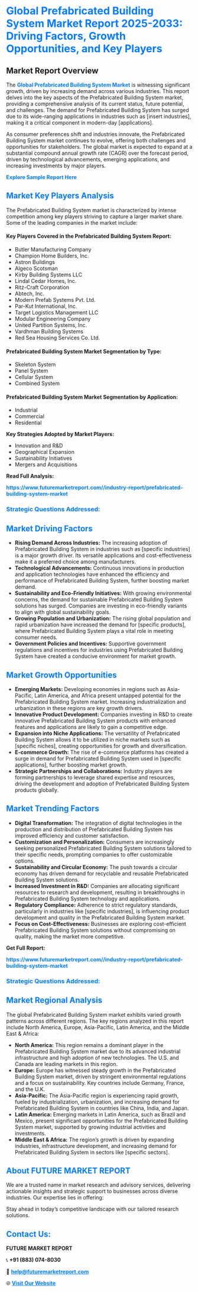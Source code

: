 <h1 style="color: #007BFF;">Global Prefabricated Building System Market Report 2025-2033: Driving Factors, Growth Opportunities, and Key Players</h1>

<section id="overview">
<h2>Market Report Overview</h2>
<p>The <a href="https://www.futuremarketreport.com//industry-report/prefabricated-building-system-market" style="color: #007BFF; text-decoration: none;"><strong>Global Prefabricated Building System Market</strong></a> is witnessing significant growth, driven by increasing demand across various industries. This report delves into the key aspects of the Prefabricated Building System market, providing a comprehensive analysis of its current status, future potential, and challenges. The demand for Prefabricated Building System has surged due to its wide-ranging applications in industries such as [insert industries], making it a critical component in modern-day [applications].</p>
<p>As consumer preferences shift and industries innovate, the Prefabricated Building System market continues to evolve, offering both challenges and opportunities for stakeholders. The global market is expected to expand at a substantial compound annual growth rate (CAGR) over the forecast period, driven by technological advancements, emerging applications, and increasing investments by major players.</p>
</section>

<section id="overview">
<p><a href="https://www.futuremarketreport.com//request-sample/reportId=86137" style="color: #007BFF; text-decoration: none;"><strong>Explore Sample Report Here</strong></a></p>
</section>

<section id="key-players">
<h2 style="color: #007BFF;">Market Key Players Analysis</h2>
<p>The Prefabricated Building System market is characterized by intense competition among key players striving to capture a larger market share. Some of the leading companies in the market include:</p>
<h4>Key Players Covered in the Prefabricated Building System Report:</h4>
<ul><li>Butler Manufacturing Company</li><li>Champion Home Builders, Inc.</li><li>Astron Buildings</li><li>Algeco Scotsman</li><li>Kirby Building Systems LLC</li><li>Lindal Cedar Homes, Inc.</li><li>Ritz-Craft Corporation</li><li>Abtech, Inc.</li><li>Modern Prefab Systems Pvt. Ltd.</li><li>Par-Kut International, Inc.</li><li>Target Logistics Management LLC</li><li>Modular Engineering Company</li><li>United Partition Systems, Inc.</li><li>Vardhman Building Systems</li><li>Red Sea Housing Services Co. Ltd.</li></ul>
<h4>Prefabricated Building System Market Segmentation by Type:</h4>
<ul><li>Skeleton System</li><li>Panel System</li><li>Cellular System</li><li>Combined System</li></ul>

<h4>Prefabricated Building System Market Segmentation by Application:</h4>
<ul><li>Industrial</li><li>Commercial</li><li>Residential</li></ul>
<p><strong>Key Strategies Adopted by Market Players:</strong></p>
<ul>
<li>Innovation and R&D</li>
<li>Geographical Expansion</li>
<li>Sustainability Initiatives</li>
<li>Mergers and Acquisitions</li>
</ul>
</section>

<section>
<p><strong>Read Full Analysis: </strong></p><a href="https://www.futuremarketreport.com//industry-report/prefabricated-building-system-market" style="color: #007BFF; text-decoration: none;"><strong>https://www.futuremarketreport.com//industry-report/prefabricated-building-system-market</strong></a>
<h3 style="color: #007BFF;">Strategic Questions Addressed:</h3>
</section>

<section id="driving-factors">
<h2 style="color: #007BFF;">Market Driving Factors</h2>
<ul>
<li><strong>Rising Demand Across Industries:</strong> The increasing adoption of Prefabricated Building System in industries such as [specific industries] is a major growth driver. Its versatile applications and cost-effectiveness make it a preferred choice among manufacturers.</li>
<li><strong>Technological Advancements:</strong> Continuous innovations in production and application technologies have enhanced the efficiency and performance of Prefabricated Building System, further boosting market demand.</li>
<li><strong>Sustainability and Eco-Friendly Initiatives:</strong> With growing environmental concerns, the demand for sustainable Prefabricated Building System solutions has surged. Companies are investing in eco-friendly variants to align with global sustainability goals.</li>
<li><strong>Growing Population and Urbanization:</strong> The rising global population and rapid urbanization have increased the demand for [specific products], where Prefabricated Building System plays a vital role in meeting consumer needs.</li>
<li><strong>Government Policies and Incentives:</strong> Supportive government regulations and incentives for industries using Prefabricated Building System have created a conducive environment for market growth.</li>
</ul>
</section>

<section id="growth-opportunities">
<h2 style="color: #007BFF;">Market Growth Opportunities</h2>
<ul>
<li><strong>Emerging Markets:</strong> Developing economies in regions such as Asia-Pacific, Latin America, and Africa present untapped potential for the Prefabricated Building System market. Increasing industrialization and urbanization in these regions are key growth drivers.</li>
<li><strong>Innovative Product Development:</strong> Companies investing in R&D to create innovative Prefabricated Building System products with enhanced features and applications are likely to gain a competitive edge.</li>
<li><strong>Expansion into Niche Applications:</strong> The versatility of Prefabricated Building System allows it to be utilized in niche markets such as [specific niches], creating opportunities for growth and diversification.</li>
<li><strong>E-commerce Growth:</strong> The rise of e-commerce platforms has created a surge in demand for Prefabricated Building System used in [specific applications], further boosting market growth.</li>
<li><strong>Strategic Partnerships and Collaborations:</strong> Industry players are forming partnerships to leverage shared expertise and resources, driving the development and adoption of Prefabricated Building System products globally.</li>
</ul>
</section>

<section id="trending-factors">
<h2 style="color: #007BFF;">Market Trending Factors</h2>
<ul>
<li><strong>Digital Transformation:</strong> The integration of digital technologies in the production and distribution of Prefabricated Building System has improved efficiency and customer satisfaction.</li>
<li><strong>Customization and Personalization:</strong> Consumers are increasingly seeking personalized Prefabricated Building System solutions tailored to their specific needs, prompting companies to offer customizable options.</li>
<li><strong>Sustainability and Circular Economy:</strong> The push towards a circular economy has driven demand for recyclable and reusable Prefabricated Building System solutions.</li>
<li><strong>Increased Investment in R&D:</strong> Companies are allocating significant resources to research and development, resulting in breakthroughs in Prefabricated Building System technology and applications.</li>
<li><strong>Regulatory Compliance:</strong> Adherence to strict regulatory standards, particularly in industries like [specific industries], is influencing product development and quality in the Prefabricated Building System market.</li>
<li><strong>Focus on Cost-Effectiveness:</strong> Businesses are exploring cost-efficient Prefabricated Building System solutions without compromising on quality, making the market more competitive.</li>
</ul>
</section>

<section>
<p><strong>Get Full Report: </strong></p><a href="https://www.futuremarketreport.com//industry-report/prefabricated-building-system-market" style="color: #007BFF; text-decoration: none;"><strong>https://www.futuremarketreport.com//industry-report/prefabricated-building-system-market</strong></a>
<h3 style="color: #007BFF;">Strategic Questions Addressed:</h3>
</section>


<section id="regional-analysis">
<h2 style="color: #007BFF;">Market Regional Analysis</h2>
<p>The global Prefabricated Building System market exhibits varied growth patterns across different regions. The key regions analyzed in this report include North America, Europe, Asia-Pacific, Latin America, and the Middle East & Africa:</p>
<ul>
<li><strong>North America:</strong> This region remains a dominant player in the Prefabricated Building System market due to its advanced industrial infrastructure and high adoption of new technologies. The U.S. and Canada are leading markets in this region.</li>
<li><strong>Europe:</strong> Europe has witnessed steady growth in the Prefabricated Building System market, driven by stringent environmental regulations and a focus on sustainability. Key countries include Germany, France, and the U.K.</li>
<li><strong>Asia-Pacific:</strong> The Asia-Pacific region is experiencing rapid growth, fueled by industrialization, urbanization, and increasing demand for Prefabricated Building System in countries like China, India, and Japan.</li>
<li><strong>Latin America:</strong> Emerging markets in Latin America, such as Brazil and Mexico, present significant opportunities for the Prefabricated Building System market, supported by growing industrial activities and investments.</li>
<li><strong>Middle East & Africa:</strong> The region’s growth is driven by expanding industries, infrastructure development, and increasing demand for Prefabricated Building System in sectors like [specific sectors].</li>
</ul>
</section>

<footer>
<h2 style="color: #007BFF;">About FUTURE MARKET REPORT</h2>
<p>We are a trusted name in market research and advisory services, delivering actionable insights and strategic support to businesses across diverse industries. Our expertise lies in offering:</p>

<p>Stay ahead in today’s competitive landscape with our tailored research solutions.</p>

<h2 style="color: #007BFF;">Contact Us:</h2>
<p><strong>FUTURE MARKET REPORT</strong></p>
<p>📞 <strong>+91 (883) 074-8030</strong></p>
<p>📧 <strong><a href="mailto:help@futuremarketreport.com" style="color: #007BFF;">help@futuremarketreport.com</a></strong></p>
<p>🌐 <strong><a href="https://www.futuremarketreport.com/" style="color: #007BFF;">Visit Our Website</a></strong></p>
</footer>